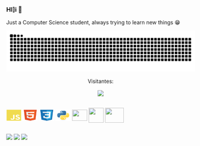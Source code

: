 ### HI]i 👋
Just a Computer Science student, always trying to learn new things 😁

<picture>
  <source media="(prefers-color-scheme: dark)" srcset="https://raw.githubusercontent.com/felipecremonesi/felipecremonesi/output/github-contribution-grid-snake-dark.svg">
  <source media="(prefers-color-scheme: light)" srcset="https://raw.githubusercontent.com/felipecremonesi/felipecremonesi/output/github-contribution-grid-snake.svg">
  <img alt="github contribution grid snake animation" src="https://raw.githubusercontent.com/felipecremonesi/felipecremonesi/output/github-contribution-grid-snake.svg">
</picture>

<p align="center">Visitantes:</p>
<p align="center"><img align="center"src="https://profile-counter.glitch.me/felipecremonesi/count.svg"/></p>

<div style="display: inline_block"><br>
  <img align="center"  height="30" width="40" src="https://raw.githubusercontent.com/devicons/devicon/master/icons/javascript/javascript-plain.svg">
  <img align="center"  height="30" width="40" src="https://raw.githubusercontent.com/devicons/devicon/master/icons/html5/html5-original.svg">
  <img align="center"  height="30" width="40" src="https://raw.githubusercontent.com/devicons/devicon/master/icons/css3/css3-original.svg">
  <img align="center"  height="30" width="40" src="https://raw.githubusercontent.com/devicons/devicon/master/icons/python/python-original.svg">
  <img align="center"  height="30" width="40" src="https://cdn.jsdelivr.net/gh/devicons/devicon/icons/c/c-original.svg">
  <img align="center"  height="40" width="40" src="https://cdn.jsdelivr.net/gh/devicons/devicon/icons/java/java-original-wordmark.svg">
  <img align="center"  height="40" width="50" src="https://cdn.jsdelivr.net/gh/devicons/devicon/icons/mysql/mysql-original-wordmark.svg">
</div>

##

<div> 
  <a href="https://instagram.com/fecremo" target="_blank"><img src="https://img.shields.io/badge/-Instagram-%23E4405F?style=for-the-badge&logo=instagram&logoColor=white" target="_blank"></a>
  <a href = "mailto:fecremo2002@gmail.com" target="_blank"><img src="https://img.shields.io/badge/-Gmail-%23333?style=for-the-badge&logo=gmail&logoColor=white" target="_blank"></a>
  <a href="https://www.linkedin.com/in/felipe-cremonesi-49891a192" target="_blank"><img src="https://img.shields.io/badge/-LinkedIn-%230077B5?style=for-the-badge&logo=linkedin&logoColor=white" target="_blank"></a> 
  
</div>

